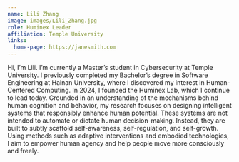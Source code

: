 ```yaml
---
name: Lili Zhang
image: images/Lili_Zhang.jpg
role: Huminex Leader
affiliation: Temple University
links:
  home-page: https://janesmith.com
---
```


Hi, I’m Lili. I’m currently a Master’s student in Cybersecurity at Temple University. I previously completed my Bachelor’s degree in Software Engineering at Hainan University, where I discovered my interest in Human-Centered Computing. In 2024, I founded the Huminex Lab, which I continue to lead today.
Grounded in an understanding of the mechanisms behind human cognition and behavior, my research focuses on designing intelligent systems that responsibly enhance human potential. These systems are not intended to automate or dictate human decision-making. Instead, they are built to subtly scaffold self-awareness, self-regulation, and self-growth. 
Using methods such as adaptive interventions and embodied technologies, I aim to empower human agency and help people move more consciously and freely.
